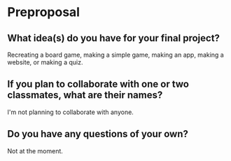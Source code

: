# Preproposal

## What idea(s) do you have for your final project?

Recreating a board game, making a simple game, making an app, making a website, or making a quiz.

## If you plan to collaborate with one or two classmates, what are their names?

I'm not planning to collaborate with anyone.

## Do you have any questions of your own?

Not at the moment.
